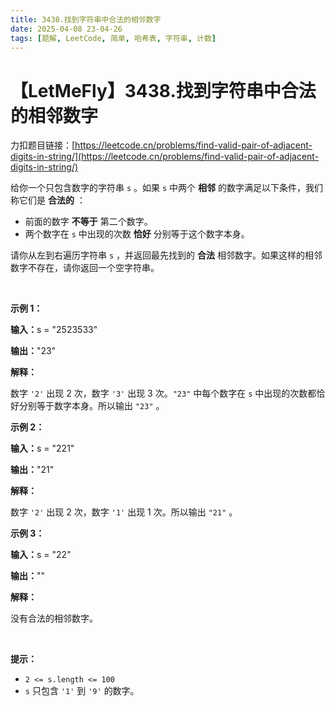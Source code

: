 ```yaml
---
title: 3438.找到字符串中合法的相邻数字
date: 2025-04-08 23-04-26
tags: [题解, LeetCode, 简单, 哈希表, 字符串, 计数]
---
```


# 【LetMeFly】3438.找到字符串中合法的相邻数字

力扣题目链接：[https://leetcode.cn/problems/find-valid-pair-of-adjacent-digits-in-string/](https://leetcode.cn/problems/find-valid-pair-of-adjacent-digits-in-string/)

<p>给你一个只包含数字的字符串&nbsp;<code>s</code>&nbsp;。如果 <code>s</code>&nbsp;中两个 <strong>相邻</strong>&nbsp;的数字满足以下条件，我们称它们是 <strong>合法的</strong>&nbsp;：</p>

<ul>
	<li>前面的数字 <strong>不等于</strong> 第二个数字。</li>
	<li>两个数字在 <code>s</code>&nbsp;中出现的次数 <strong>恰好</strong>&nbsp;分别等于这个数字本身。</li>
</ul>

<p>请你从左到右遍历字符串 <code>s</code>&nbsp;，并返回最先找到的 <strong>合法</strong>&nbsp;相邻数字。如果这样的相邻数字不存在，请你返回一个空字符串。</p>

<p>&nbsp;</p>

<p><strong class="example">示例 1：</strong></p>

<div class="example-block">
<p><span class="example-io"><b>输入：</b>s = "2523533"</span></p>

<p><span class="example-io"><b>输出：</b>"23"</span></p>

<p><strong>解释：</strong></p>

<p>数字&nbsp;<code>'2'</code>&nbsp;出现 2 次，数字&nbsp;<code>'3'</code>&nbsp;出现 3 次。<code>"23"</code>&nbsp;中每个数字在 <code>s</code>&nbsp;中出现的次数都恰好分别等于数字本身。所以输出&nbsp;<code>"23"</code>&nbsp;。</p>
</div>

<p><strong class="example">示例 2：</strong></p>

<div class="example-block">
<p><span class="example-io"><b>输入：</b>s = "221"</span></p>

<p><span class="example-io"><b>输出：</b>"21"</span></p>

<p><strong>解释：</strong></p>

<p>数字&nbsp;<code>'2'</code>&nbsp;出现 2 次，数字&nbsp;<code>'1'</code>&nbsp;出现 1 次。所以输出&nbsp;<code>"21"</code>&nbsp;。</p>
</div>

<p><strong class="example">示例 3：</strong></p>

<div class="example-block">
<p><span class="example-io"><b>输入：</b>s = "22"</span></p>

<p><span class="example-io"><b>输出：</b>""</span></p>

<p><strong>解释：</strong></p>

<p>没有合法的相邻数字。</p>
</div>

<p>&nbsp;</p>

<p><strong>提示：</strong></p>

<ul>
	<li><code>2 &lt;= s.length &lt;= 100</code></li>
	<li><code>s</code>&nbsp;只包含&nbsp;<code>'1'</code> 到&nbsp;<code>'9'</code> 的数字。</li>
</ul>


    